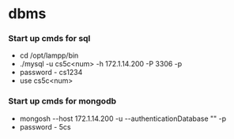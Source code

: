 # dbms

### Start up cmds for sql
- cd /opt/lampp/bin
- ./mysql -u cs5c\<num> -h 172.1.14.200 -P 3306 -p
- password - cs1234
- use cs5c\<num>

### Start up cmds for mongodb
- mongosh --host 172.1.14.200 -u <username> --authenticationDatabase "<username>" -p
- password - 5cs
